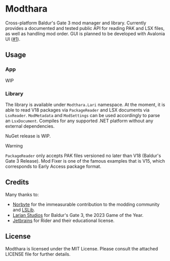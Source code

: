 ﻿# Modthara

Cross-platform Baldur's Gate 3 mod manager and library. Currently provides a documented and tested public API for 
reading  PAK and LSX files, as well as handling mod order. GUI is planned to be developed with Avalonia UI ([#1](https://github.com/rowlul/modthara/issues/1)).

## Usage

### App

WIP

### Library

The library is available under `Modthara.Lari` namespace. At the moment, it is able to read V18 packages via `PackageReader` 
and LSX documents via `LsxReader`. `ModMetadata` and `ModSettings` can be used accordingly to parse an `LsxDocument`. 
Compiles for any supported .NET platform without any external dependencies.

NuGet release is WIP.

> [!WARNING]  
> `PackageReader` only accepts PAK files versioned no later than V18 (Baldur's Gate 3 Release). Mod Fixer is one of the
> famous examples that is V15, which corresponds to Early Access package format.

## Credits

Many thanks to:

- [Norbyte](https://github.com/Norbyte) for the immeasurable contribution to the modding community and [LSLib](https://github.com/Norbyte/lslib).
- [Larian Studios](http://larian.com/) for Baldur's Gate 3, the 2023 Game of the Year.
- [Jetbrains](https://www.jetbrains.com/) for Rider and their educational license.

## License

Modthara is licensed under the MIT License. Please consult the attached LICENSE file for further details.
